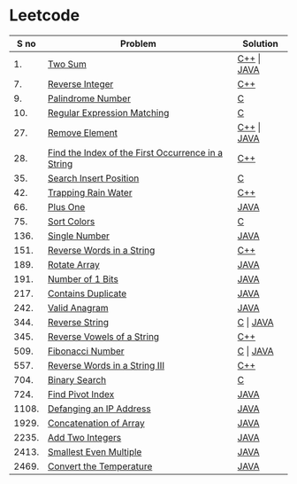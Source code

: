 # Leetcode

| S no| Problem| Solution|
| ------| ------| ------|
|1. | [Two Sum](https://leetcode.com/problems/two-sum/)| [C++](https://github.com/Keerthu912/Leetcode/blob/main/Problems/1.%20Two%20Sum) \| [JAVA](https://github.com/Keerthu912/Leetcode/blob/main/Problems/1.%20Two%20Sum%20II)|
| 7.| [Reverse Integer](https://leetcode.com/problems/reverse-integer/)| [C++](https://github.com/Keerthu912/Leetcode/blob/main/Problems/7.%20Reverse%20Integer) |
| 9.| [Palindrome Number](https://leetcode.com/problems/palindrome-number/)| [C](https://github.com/Keerthu912/Leetcode/blob/main/Problems/9.%20Palindrome%20Number)|
|10.| [Regular Expression Matching](https://leetcode.com/problems/regular-expression-matching/)| [C](https://github.com/Keerthu912/Leetcode/blob/main/Problems/10.%20Regular%20Expression%20Matching)|
|27.| [Remove Element](https://leetcode.com/problems/remove-element/)| [C++](https://github.com/Keerthu912/Leetcode/blob/main/Problems/27.%20Remove%20Element) \| [JAVA](https://github.com/Keerthu912/Leetcode/blob/main/Problems/27.%20Remove%20Element%20II)|
|28. | [Find the Index of the First Occurrence in a String](https://leetcode.com/problems/find-the-index-of-the-first-occurrence-in-a-string/)|[C++](https://github.com/Keerthu912/Leetcode/blob/main/Problems/28.%20Find%20the%20Index%20of%20the%20First%20Occurrence%20in%20a%20String)|
|35. | [Search Insert Position](https://leetcode.com/problems/search-insert-position/description/)| [C](https://github.com/Keerthu912/Leetcode/blob/main/Problems/35.%20Search%20Insert%20Position)|
|42.| [Trapping Rain Water](https://leetcode.com/problems/trapping-rain-water/)| [C++](https://github.com/Keerthu912/Leetcode/blob/main/Problems/42.%20Trapping%20Rain%20Water)|
| 66.| [Plus One](https://leetcode.com/problems/plus-one/)| [JAVA](https://github.com/Keerthu912/Leetcode/blob/main/Problems/66.%20Plus%20One)|
|75.| [Sort Colors](https://leetcode.com/problems/sort-colors/description/)|[C](https://github.com/Keerthu912/Leetcode/blob/main/Problems/75.%20Sort%20Colors)|
|136.| [Single Number](https://leetcode.com/problems/single-number/)| [JAVA](https://github.com/Keerthu912/Leetcode/blob/main/Problems/136.%20Single%20Number)|
|151.| [Reverse Words in a String](https://leetcode.com/problems/reverse-words-in-a-string/)|[C++](https://github.com/Keerthu912/Leetcode/blob/main/Problems/151.%20Reverse%20Words%20in%20a%20String)|
|189.| [Rotate Array](https://leetcode.com/problems/rotate-array/description/)|[JAVA](https://github.com/Keerthu912/Leetcode/blob/main/Problems/189.%20Rotate%20Array)|
|191.| [Number of 1 Bits](https://leetcode.com/problems/number-of-1-bits/)|[JAVA](https://github.com/Keerthu912/Leetcode/blob/main/Problems/191.%20Number%20of%201%20Bits)|
|217.| [Contains Duplicate](https://leetcode.com/problems/contains-duplicate/) | [JAVA](https://github.com/Keerthu912/Leetcode/blob/main/Problems/217.%20Contains%20Duplicate)|
|242.|[ Valid Anagram](https://leetcode.com/problems/valid-anagram/)| [JAVA](https://github.com/Keerthu912/Leetcode/blob/main/Problems/242.%20Anagram)|
|344.| [Reverse String](https://leetcode.com/problems/reverse-string/) | [C](https://github.com/Keerthu912/Leetcode/blob/main/Problems/344.%20Reverse%20String) \| [JAVA](https://github.com/Keerthu912/Leetcode/blob/main/Problems/344.%20Reverse%20String%20II) |
|345.| [Reverse Vowels of a String](https://leetcode.com/problems/reverse-vowels-of-a-string/)| [C++](https://github.com/Keerthu912/Leetcode/blob/main/Problems/345.%20Reverse%20Vowels%20of%20a%20String)|
| 509.| [Fibonacci Number](https://leetcode.com/problems/fibonacci-number/)| [C](https://github.com/Keerthu912/Leetcode/blob/main/Problems/509.%20Fibonacci%20Number%20II) \| [JAVA](https://github.com/Keerthu912/Leetcode/blob/main/Problems/509.%20Fibonacci%20Number) 
|557.| [Reverse Words in a String III](https://leetcode.com/problems/reverse-words-in-a-string-iii/)|[C++](https://github.com/Keerthu912/Leetcode/blob/main/Problems/557.%20Reverse%20Words%20in%20a%20String%20III)|
|704.| [Binary Search](https://leetcode.com/problems/binary-search/)|[C](https://github.com/Keerthu912/Leetcode/blob/main/Problems/704.%20Binary%20Search)|
|724.| [Find Pivot Index](https://leetcode.com/problems/find-pivot-index/description/)|[JAVA](https://github.com/Keerthu912/Leetcode/blob/main/Problems/724.%20Find%20Pivot%20Index)|
|1108.| [Defanging an IP Address](https://leetcode.com/problems/defanging-an-ip-address/)|[JAVA](https://github.com/Keerthu912/Leetcode/blob/main/Problems/1108.%20Defanging%20an%20IP%20Address)|
|1929.| [Concatenation of Array](https://leetcode.com/problems/concatenation-of-array/)| [JAVA](https://github.com/Keerthu912/Leetcode/blob/main/Problems/1929.%20Concatenation%20of%20Array)|
|2235.| [Add Two Integers](https://leetcode.com/problems/add-two-integers/)| [JAVA](https://github.com/Keerthu912/Leetcode/blob/main/Problems/2235.%20Add%20Two%20Integers)|
|2413.| [Smallest Even Multiple](https://leetcode.com/problems/smallest-even-multiple/)| [JAVA](https://github.com/Keerthu912/Leetcode/blob/main/Problems/2413.%20Smallest%20Even%20Multiple)|
|2469.| [Convert the Temperature](https://leetcode.com/problems/convert-the-temperature/) | [JAVA](https://github.com/Keerthu912/Leetcode/blob/main/Problems/2469.%20Convert%20the%20temperature)|
